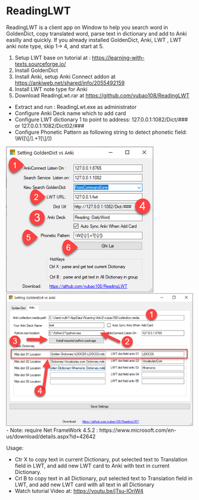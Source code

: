 # ReadingLWT
ReadingLWT is a client app on Window to help you search word in GoldenDict, copy translated word, parse text in dictionary and add to Anki easilly and quickly.
If you already installed GoldenDict, Anki, LWT , LWT anki note type, skip 1-> 4, and start at 5.
1. Setup LWT base on tutorial at : https://learning-with-texts.sourceforge.io/
2. Install GoldenDict
3. Install Anki, setup Anki Connect addon at https://ankiweb.net/shared/info/2055492159
4. Install LWT note type for Anki
5. Download ReadingLwt.rar at https://github.com/vubao108/ReadingLWT
- Extract and run : ReadingLwt.exe as administrator
- Configure Anki Deck name which to add card
- Configure LWT dictionary 1 to point to address: 127.0.0.1:1082/Dict/### or 127.0.0.1:1082/Dict02/###
- Configure Phonetic Pattern as following string to detect phonetic field: \W([\\[/].+?[\\]/]) 

<img src="https://github.com/vubao108/ReadingLWT/blob/master/lwtReadingGuide.png"> 
<img src="https://github.com/vubao108/ReadingLWT/blob/master/lwtReadingGuide02.png"> 
- Note: require Net FrameWork 4.5.2 : https://www.microsoft.com/en-us/download/details.aspx?id=42642


Usage:
- Ctr X to copy text in current Dictionary, put selected text to Translation field in LWT, and add new LWT card to Anki with text in current Dictionary.
- Crl B to copy text in all Dictionary, put selected text to Translation field in LWT, and add new LWT card with all text in all Dictionary
- Watch tutorial Video at: https://youtu.be/jTsu-IOriW4
  
  
  
  
